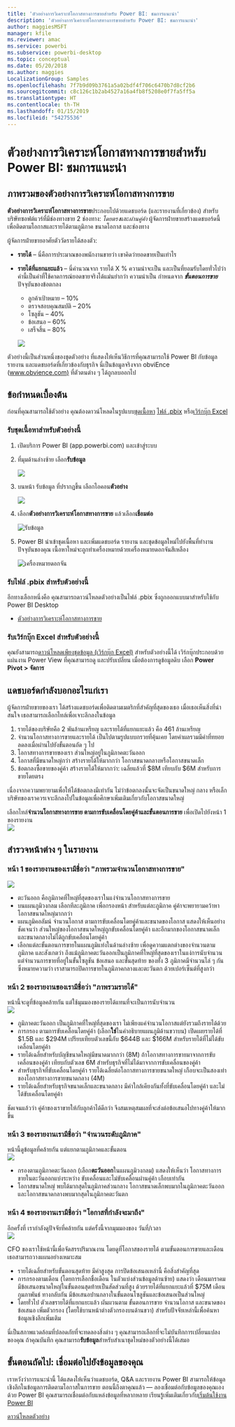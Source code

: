 ```yaml
---
title: 'ตัวอย่างการวิเคราะห์โอกาสทางการขายสำหรับ Power BI: ชมการแนะนำ'
description: 'ตัวอย่างการวิเคราะห์โอกาสทางการขายสำหรับ Power BI: ชมการแนะนำ'
author: maggiesMSFT
manager: kfile
ms.reviewer: amac
ms.service: powerbi
ms.subservice: powerbi-desktop
ms.topic: conceptual
ms.date: 05/20/2018
ms.author: maggies
LocalizationGroup: Samples
ms.openlocfilehash: 7f7b9d09b3761a5a02bdf4f706c6470b7d8cf2b6
ms.sourcegitcommit: c8c126c1b2ab4527a16a4fb8f5208e0f7fa5ff5a
ms.translationtype: HT
ms.contentlocale: th-TH
ms.lasthandoff: 01/15/2019
ms.locfileid: "54275536"
---
```

# <a name="opportunity-analysis-sample-for-power-bi-take-a-tour"></a>ตัวอย่างการวิเคราะห์โอกาสทางการขายสำหรับ Power BI: ชมการแนะนำ

## <a name="overview-of-the-opportunity-analysis-sample"></a>ภาพรวมของตัวอย่างการวิเคราะห์โอกาสทางการขาย
**ตัวอย่างการวิเคราะห์โอกาสทางการขาย**ประกอบไปด้วยแดชบอร์ด (และรายงานที่เกี่ยวข้อง) สำหรับบริษัทซอฟต์แวร์ที่มีช่องทางขาย 2 ช่องทาง: *โดยตรง*และ*ผ่านคู่ค้า* ผู้จัดการฝ่ายขายสร้างแดชบอร์ดนี้เพื่อติดตามโอกาสและรายได้ตามภูมิภาค ขนาดโอกาส และช่องทาง

ผู้จัดการฝ่ายขายอาศัยตัววัดรายได้สองตัว:

* **รายได้** – นี่คือการประมาณของพนักงานขายว่า เขาคิดว่ายอดขายเป็นเท่าไร
* **รายได้ที่แยกแยะแล้ว** – นี่คำนวณจาก รายได้ X % ความน่าจะเป็น และเป็นที่ยอมรับโดยทั่วไปว่า ค่านี้เป็นค่าที่ใช้คาดการณ์ยอดขายจริงได้แม่นยำกว่า ความน่าเป็น กำหนดจาก ***ขั้นตอนการขาย***ปัจจุบันของข้อตกลง
  * ลูกค้าเป้าหมาย – 10%  
  * ตรวจสอบคุณสมบัติ – 20%  
  * โซลูชัน – 40%  
  * ข้อเสนอ – 60%  
  * เสร็จสิ้น – 80%

  ![](media/sample-opportunity-analysis/opportunity1.png)

ตัวอย่างนี้เป็นส่วนหนึ่งของชุดตัวอย่าง ที่แสดงให้เห็นวิธีการที่คุณสามารถใช้ Power BI กับข้อมูล รายงาน และแดชบอร์ดที่เกี่ยวข้องกับธุรกิจ นี่เป็นข้อมูลจริงจาก obviEnce ([www.obvience.com)](http://www.obvience.com/) ที่ตัวตนต่าง ๆ ได้ถูกลบออกไป

## <a name="prerequisites"></a>ข้อกำหนดเบื้องต้น

 ก่อนที่คุณสามารถใช้ตัวอย่าง คุณต้องดาวน์โหลดในรูปแบบ[ชุดเนื้อหา](https://docs.microsoft.com/power-bi/sample-opportunity-analysis#get-the-content-pack-for-this-sample) [ไฟล์ .pbix](http://download.microsoft.com/download/9/1/5/915ABCFA-7125-4D85-A7BD-05645BD95BD8/Opportunity%20Analysis%20Sample%20PBIX.pbix) หรือ[เวิร์กบุ๊ก Excel](http://go.microsoft.com/fwlink/?LinkId=529782)

### <a name="get-the-content-pack-for-this-sample"></a>รับชุดเนื้อหาสำหรับตัวอย่างนี้

1. เปิดบริการ Power BI (app.powerbi.com) และเข้าสู่ระบบ
2. ที่มุมด้านล่างซ้าย เลือก**รับข้อมูล**
   
    ![](media/sample-datasets/power-bi-get-data.png)
3. บนหน้า รับข้อมูล ที่ปรากฏขึ้น เลือกไอคอน**ตัวอย่าง**
   
   ![](media/sample-datasets/power-bi-samples-icon.png)
4. เลือก**ตัวอย่างการวิเคราะห์โอกาสทางการขาย** แล้วเลือก**เชื่อมต่อ**  
  
   ![รับข้อมูล](media/sample-opportunity-analysis/opportunity-connect.png)
   
5. Power BI นำเข้าชุดเนื้อหา และเพิ่มแดชบอร์ด รายงาน และชุดข้อมูลใหม่ไปยังพื้นที่ทำงานปัจจุบันของคุณ เนื้อหาใหม่จะถูกทำเครื่องหมายด้วยเครื่องหมายดอกจันสีเหลือง 
   
   ![เครื่องหมายดอกจัน](media/sample-opportunity-analysis/opportunity-asterisk.png)
  
### <a name="get-the-pbix-file-for-this-sample"></a>รับไฟล์ .pbix สำหรับตัวอย่างนี้

อีกทางเลือกหนึ่งคือ คุณสามารถดาวน์โหลดตัวอย่างเป็นไฟล์ .pbix ซึ่งถูกออกแบบมาสำหรับใช้กับ Power BI Desktop 

 * [ตัวอย่างการวิเคราะห์โอกาสทางการขาย](http://download.microsoft.com/download/9/1/5/915ABCFA-7125-4D85-A7BD-05645BD95BD8/Opportunity%20Analysis%20Sample%20PBIX.pbix)

### <a name="get-the-excel-workbook-for-this-sample"></a>รับเวิร์กบุ๊ก Excel สำหรับตัวอย่างนี้
คุณยังสามารถ[ดาวน์โหลดเพียงชุดข้อมูล (เวิร์กบุ๊ก Excel)](http://go.microsoft.com/fwlink/?LinkId=529782) สำหรับตัวอย่างนี้ได้ เวิร์กบุ๊กประกอบด้วยแผ่นงาน Power View ที่คุณสามารถดู และปรับเปลี่ยน เมื่อต้องการดูข้อมูลดิบ เลือก **Power Pivot > จัดการ**


## <a name="what-is-our-dashboard-telling-us"></a>แดชบอร์ดกำลังบอกอะไรแก่เรา
ผู้จัดการฝ่ายขายของเรา ได้สร้างแดชบอร์ดเพื่อติดตามเมตริกที่สำคัญที่สุดของเธอ เมื่อเธอเห็นสิ่งที่น่าสนใจ เธอสามารถเลือกไทล์เพื่อเจาะลึกลงในข้อมูล

1. รายได้ของบริษัทคือ 2 พันล้านเหรียญ และรายได้ที่แยกแยะแล้ว คือ 461 ล้านเหรียญ
2. จำนวนโอกาสทางการขายและรายได้ เป็นไปตามรูปแบบกรวยที่คุ้นเคย โดยค่าผลรวมมีค่าที่ทยอยลดลงเมื่อผ่านไปยังขั้นตอนถัด ๆ ไป
3. โอกาสทางการขายของเรา ส่วนใหญ่อยู่ในภูมิภาคตะวันออก
4. โอกาสที่มีขนาดใหญ่กว่า สร้างรายได้ให้มากกว่า โอกาสขนาดกลางหรือโอกาสขนาดเล็ก
5. ข้อตกลงซื้อขายของคู่ค้า สร้างรายได้ให้มากกว่า: เฉลี่ยแล้วที่ $8M เทียบกับ $6M สำหรับการขายโดยตรง

เนื่องจากความพยายามเพื่อให้ได้ข้อตกลงมีเท่ากัน ไม่ว่าข้อตกลงนั้นจะจัดเป็นขนาดใหญ่ กลาง หรือเล็ก บริษัทของเราควรเจาะลึกลงไปในข้อมูลเพื่อศึกษาเพิ่มเติมเกี่ยวกับโอกาสขนาดใหญ่

เลือกไทล์**จำนวนโอกาสทางการขาย ตามการขับเคลื่อนโดยคู่ค้าและขั้นตอนการขาย** เพื่อเปิดไปยังหน้า 1 ของรายงาน  
![](media/sample-opportunity-analysis/opportunity2.png)

## <a name="explore-the-pages-in-the-report"></a>สำรวจหน้าต่าง ๆ ในรายงาน
### <a name="page-1-of-our-report-is-titled-opportunity-count-overview"></a>หน้า 1 ของรายงานของเรามีชื่อว่า "ภาพรวมจำนวนโอกาสทางการขาย"
![](media/sample-opportunity-analysis/opportunity3.png)

* ตะวันออก คือภูมิภาคที่ใหญ่ที่สุดของเราในแง่จำนวนโอกาสทางการขาย  
* บนแผนภูมิวงกลม เลือกทีละภูมิภาค เพื่อกรองหน้า สำหรับแต่ละภูมิภาค คู่ค้าจะพยายามคว้าหาโอกาสขนาดใหญ่มากกว่า   
* แผนภูมิคอลัมน์ จำนวนโอกาส ตามการขับเคลื่อนโดยคู่ค้าและขนาดของโอกาส แสดงให้เห็นอย่างชัดเจนว่า ส่วนใหญ่ของโอกาสขนาดใหญ่ถูกขับเคลื่อนโดยคู่ค้า และอีกมากของโอกาสขนาดเล็กและขนาดกลางไม่ได้ถูกขับเคลื่อนโดยคู่ค้า
* เลือกแต่ละขั้นตอนการขายในแผนภูมิแท่งในด้านล่างซ้าย เพื่อดูความแตกต่างของจำนวนตามภูมิภาค และสังเกตว่า ถึงแม้ภูมิภาคตะวันออกเป็นภูมิภาคที่ใหญ่ที่สุดของเราในแง่การนับจำนวน แต่จำนวนการขายที่อยู่ในขั้นโซลูชัน ข้อเสนอ และขั้นสุดท้าย ของทั้ง 3 ภูมิภาคมีจำนวนไล่ ๆ กัน ซึ่งหมายความว่า เราสามารถปิดการขายในภูมิภาคกลางและตะวันตก ด้วยเปอร์เซ็นต์ที่สูงกว่า

### <a name="page-2-of-our-report-is-titled-revenue-overview"></a>หน้า 2 ของรายงานของเรามีชื่อว่า "ภาพรวมรายได้"
หน้านี้จะดูที่ข้อมูลคล้ายกัน แต่ใช้มุมมองของรายได้แทนที่จะเป็นการนับจำนวน  
![](media/sample-opportunity-analysis/opportunity4.png)

* ภูมิภาคตะวันออก เป็นภูมิภาคที่ใหญ่ที่สุดของเรา ไม่เพียงแค่จำนวนโอกาสแต่ยังรวมถึงรายได้ด้วย  
* การกรอง ตามการขับเคลื่อนโดยคู่ค้า (เลือก**ใช่**ในคำอธิบายแผนภูมิด้านขวาบน) เปิดเผยรายได้ที่ $1.5B และ $294M เปรียบเทียบตัวเลขนี้กับ $644B และ $166M สำหรับรายได้ที่ไม่ได้ขับเคลื่อนโดยคู่ค้า  
* รายได้เฉลี่ยสำหรับบัญชีขนาดใหญ่มีขนาดมากกว่า (8M) ถ้าโอกาสทางการขายมาจากการขับเคลื่อนของคู่ค้า เทียบกับตัวเลข 6M สำหรับธุรกิจที่ไม่ได้มาจากการขับเคลื่อนของคู่ค้า  
* สำหรับธุรกิจที่ขับเคลื่อนโดยคู่ค้า รายได้เฉลี่ยต่อโอกาสทางการขายขนาดใหญ่ เกือบจะเป็นสองเท่าของโอกาสทางการขายขนาดกลาง (4M)  
* รายได้เฉลี่ยสำหรับธุรกิจขนาดเล็กและขนาดกลาง มีค่าใกล้เคียงกันทั้งที่ขับเคลื่อนโดยคู่ค้า และไม่ได้ขับเคลื่อนโดยคู่ค้า   

ชัดเจนแล้วว่า คู่ค้าของเราขายให้กับลูกค้าได้ดีกว่า  จึงสมเหตุสมผลที่จะส่งต่อข้อเสนอไปทางคู่ค้าให้มากขึ้น

### <a name="page-3-of-our-report-is-titled-region-stage-counts"></a>หน้า 3 ของรายงานเรามีชื่อว่า "จำนวนระดับภูมิภาค"
หน้านี้ดูข้อมูลที่คล้ายกัน แต่แยกตามภูมิภาคและขั้นตอน  
![](media/sample-opportunity-analysis/opportunity5.png)

* กรองตามภูมิภาคตะวันออก (เลือก**ตะวันออก**ในแผนภูมิวงกลม) แสดงให้เห็นว่า โอกาสทางการขายในตะวันออกแบ่งระหว่าง ขับเคลื่อนและไม่ขับเคลื่อนผ่านคู่ค้า เกือบเท่ากัน
* โอกาสขนาดใหญ่ พบได้มากสุดในภูมิภาคส่วนกลาง โอกาสขนาดเล็กพบมากในภูมิภาคตะวันออก และโอกาสขนาดกลางพบมากสุดในภูมิภาคตะวันตก

### <a name="page-4-of-our-report-is-titled-upcoming-opportunities"></a>หน้า 4 ของรายงานเรามีชื่อว่า "โอกาสที่กำลังจะมาถึง"
อีกครั้งที่ เรากำลังดูปัจจัยที่คล้ายกัน แต่ครั้งนี้จากมุมมองของ วันที่/เวลา  
![](media/sample-opportunity-analysis/opportunity6.png)

CFO ของเราใช้หน้านี้เพื่อจัดสรรปริมาณงาน โดยดูที่โอกาสของรายได้ ตามขั้นตอนการขายและเดือน เธอสามารถวางแผนอย่างเหมาะสม

* รายได้เฉลี่ยสำหรับขั้นตอนสุดท้าย มีค่าสูงสุด การปิดข้อเสนอเหล่านี้ คือสิ่งสำคัญที่สุด
* การกรองตามเดือน (โดยการเลือกชื่อเดือน ในตัวแบ่งส่วนข้อมูลด้านซ้าย) แสดงว่า เดือนมกราคมมีข้อเสนอขนาดใหญ่ในขั้นตอนสุดท้ายเป็นสัดส่วนที่สูง ด้วยรายได้ที่แยกแยะแล้วที่ $75M เดือนกุมภาพันธ์ ทางกลับกัน มีข้อเสนอปานกลางในขั้นตอนโซลูชันและข้อเสนอเป็นส่วนใหญ่
* โดยทั่วไป ตัวเลขรายได้ที่แยกแยะแล้ว ผันผวนตาม ขั้นตอนการขาย จำนวนโอกาส และขนาดของข้อเสนอ เพิ่มตัวกรอง (โดยใช้บานหน้าต่างตัวกรองบนด้านขวา) สำหรับปัจจัยเหล่านี้เพื่อค้นหาข้อมูลเชิงลึกเพิ่มเติม

นี่เป็นสภาพแวดล้อมที่ปลอดภัยที่จะทดลองสิ่งต่าง ๆ คุณสามารถเลือกที่จะไม่บันทึกการเปลี่ยนแปลงของคุณ ถ้าคุณบันทึก คุณสามารถ**รับข้อมูล**สำหรับสำเนาชุดใหม่ของตัวอย่างนี้ได้เสมอ

## <a name="next-steps-connect-to-your-data"></a>ขั้นตอนถัดไป: เชื่อมต่อไปยังข้อมูลของคุณ
เราหวังว่าการแนะนำนี้ ได้แสดงให้เห็นว่าแดชบอร์ด, Q&A และรายงาน Power BI สามารถให้ข้อมูลเชิงลึกในข้อมูลการติดตามโอกาสในการขาย ตอนนี้ถึงตาคุณแล้ว — ลองเชื่อมต่อกับข้อมูลของคุณเอง ด้วย Power BI คุณสามารถเชื่อมต่อกับแหล่งข้อมูลที่หลากหลาย เรียนรู้เพิ่มเติมเกี่ยวกับ[เริ่มต้นใช้งาน Power BI](service-get-started.md)

[ดาวน์โหลดตัวอย่าง](sample-datasets.md)  
